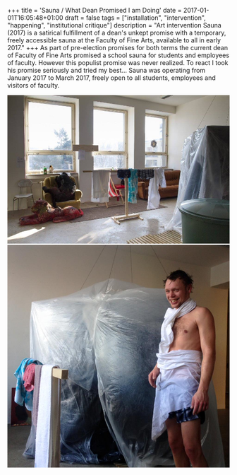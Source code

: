+++
title = 'Sauna / What Dean Promised I am Doing'
date = 2017-01-01T16:05:48+01:00
draft = false
tags = ["installation", "intervention", "happening", "institutional critique"]
description = "Art intervention Sauna (2017) is a satirical fulfillment of a dean's unkept promise with a temporary, freely accessible sauna at the Faculty of Fine Arts, available to all in early 2017."
+++
As part of pre-election promises for both terms the current dean of Faculty of Fine Arts promised a school sauna for students and employees of faculty.
However this populist promise was never realized.
To react I took his promise seriously and tried my best…
Sauna was operating from January 2017 to March 2017, freely open to all students, employees and visitors of faculty.

![](2.jpg)
![](1.jpg)
